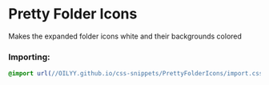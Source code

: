 # Pretty Folder Icons
Makes the expanded folder icons white and their backgrounds colored

### Importing:
```css
@import url(//OILYY.github.io/css-snippets/PrettyFolderIcons/import.css);
